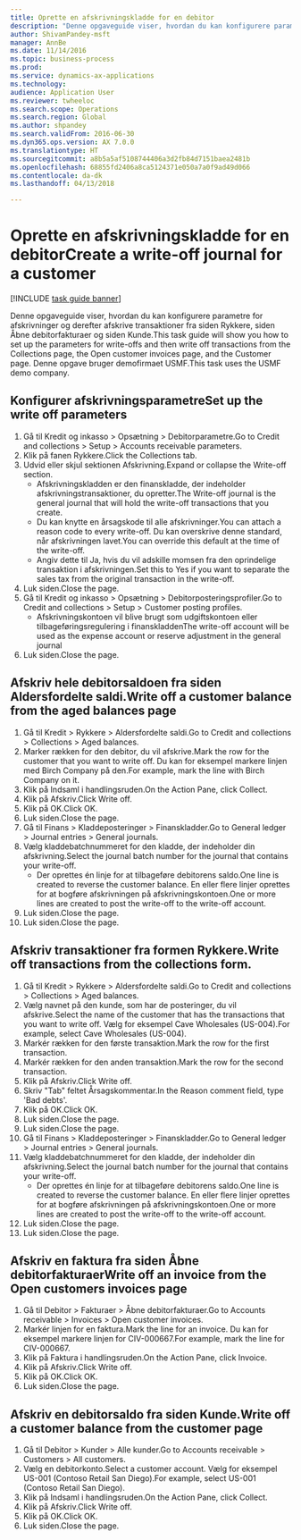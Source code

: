 ```yaml
--- 
title: Oprette en afskrivningskladde for en debitor
description: "Denne opgaveguide viser, hvordan du kan konfigurere parametre for afskrivninger og derefter afskrive transaktioner fra siden Rykkere, siden Åbne debitorfakturaer og siden Kunde."
author: ShivamPandey-msft
manager: AnnBe
ms.date: 11/14/2016
ms.topic: business-process
ms.prod: 
ms.service: dynamics-ax-applications
ms.technology: 
audience: Application User
ms.reviewer: twheeloc
ms.search.scope: Operations
ms.search.region: Global
ms.author: shpandey
ms.search.validFrom: 2016-06-30
ms.dyn365.ops.version: AX 7.0.0
ms.translationtype: HT
ms.sourcegitcommit: a8b5a5af5108744406a3d2fb84d7151baea2481b
ms.openlocfilehash: 68855fd2406a8ca5124371e050a7a0f9ad49d066
ms.contentlocale: da-dk
ms.lasthandoff: 04/13/2018

---
```

# <a name="create-a-write-off-journal-for-a-customer"></a><span data-ttu-id="53875-103">Oprette en afskrivningskladde for en debitor</span><span class="sxs-lookup"><span data-stu-id="53875-103">Create a write-off journal for a customer</span></span>

[!INCLUDE [task guide banner](../../includes/task-guide-banner.md)]

<span data-ttu-id="53875-104">Denne opgaveguide viser, hvordan du kan konfigurere parametre for afskrivninger og derefter afskrive transaktioner fra siden Rykkere, siden Åbne debitorfakturaer og siden Kunde.</span><span class="sxs-lookup"><span data-stu-id="53875-104">This task guide will show you how to set up the parameters for write-offs and then write off transactions from the Collections page, the Open customer invoices page, and the Customer page.</span></span> <span data-ttu-id="53875-105">Denne opgave bruger demofirmaet USMF.</span><span class="sxs-lookup"><span data-stu-id="53875-105">This task uses the USMF demo company.</span></span>


## <a name="set-up-the-write-off-parameters"></a><span data-ttu-id="53875-106">Konfigurer afskrivningsparametre</span><span class="sxs-lookup"><span data-stu-id="53875-106">Set up the write off parameters</span></span>
1. <span data-ttu-id="53875-107">Gå til Kredit og inkasso > Opsætning > Debitorparametre.</span><span class="sxs-lookup"><span data-stu-id="53875-107">Go to Credit and collections > Setup > Accounts receivable parameters.</span></span>
2. <span data-ttu-id="53875-108">Klik på fanen Rykkere.</span><span class="sxs-lookup"><span data-stu-id="53875-108">Click the Collections tab.</span></span>
3. <span data-ttu-id="53875-109">Udvid eller skjul sektionen Afskrivning.</span><span class="sxs-lookup"><span data-stu-id="53875-109">Expand or collapse the Write-off section.</span></span>
    * <span data-ttu-id="53875-110">Afskrivningskladden er den finanskladde, der indeholder afskrivningstransaktioner, du opretter.</span><span class="sxs-lookup"><span data-stu-id="53875-110">The Write-off journal is the general journal that will hold the write-off transactions that you create.</span></span>  
    * <span data-ttu-id="53875-111">Du kan knytte en årsagskode til alle afskrivninger.</span><span class="sxs-lookup"><span data-stu-id="53875-111">You can attach a reason code to every write-off.</span></span> <span data-ttu-id="53875-112">Du kan overskrive denne standard, når afskrivningen lavet.</span><span class="sxs-lookup"><span data-stu-id="53875-112">You can override this default at the time of the write-off.</span></span>  
    * <span data-ttu-id="53875-113">Angiv dette til Ja, hvis du vil adskille momsen fra den oprindelige transaktion i afskrivningen.</span><span class="sxs-lookup"><span data-stu-id="53875-113">Set this to Yes if you want to separate the sales tax from the original transaction in the write-off.</span></span>  
4. <span data-ttu-id="53875-114">Luk siden.</span><span class="sxs-lookup"><span data-stu-id="53875-114">Close the page.</span></span>
5. <span data-ttu-id="53875-115">Gå til Kredit og inkasso > Opsætning > Debitorposteringsprofiler.</span><span class="sxs-lookup"><span data-stu-id="53875-115">Go to Credit and collections > Setup > Customer posting profiles.</span></span>
    * <span data-ttu-id="53875-116">Afskrivningskontoen vil blive brugt som udgiftskontoen eller tilbageføringsregulering i finanskladden</span><span class="sxs-lookup"><span data-stu-id="53875-116">The write-off account will be used as the expense account or reserve adjustment in the general journal</span></span>   
6. <span data-ttu-id="53875-117">Luk siden.</span><span class="sxs-lookup"><span data-stu-id="53875-117">Close the page.</span></span>

## <a name="write-off-a-customer-balance-from-the-aged-balances-page"></a><span data-ttu-id="53875-118">Afskriv hele debitorsaldoen fra siden Aldersfordelte saldi.</span><span class="sxs-lookup"><span data-stu-id="53875-118">Write off a customer balance from the aged balances page</span></span>
1. <span data-ttu-id="53875-119">Gå til Kredit > Rykkere > Aldersfordelte saldi.</span><span class="sxs-lookup"><span data-stu-id="53875-119">Go to Credit and collections > Collections > Aged balances.</span></span>
2. <span data-ttu-id="53875-120">Marker rækken for den debitor, du vil afskrive.</span><span class="sxs-lookup"><span data-stu-id="53875-120">Mark the row for the customer that you want to write off.</span></span> <span data-ttu-id="53875-121">Du kan for eksempel markere linjen med Birch Company på den.</span><span class="sxs-lookup"><span data-stu-id="53875-121">For example, mark the line with Birch Company on it.</span></span>
3. <span data-ttu-id="53875-122">Klik på Indsaml i handlingsruden.</span><span class="sxs-lookup"><span data-stu-id="53875-122">On the Action Pane, click Collect.</span></span>
4. <span data-ttu-id="53875-123">Klik på Afskriv.</span><span class="sxs-lookup"><span data-stu-id="53875-123">Click Write off.</span></span>
5. <span data-ttu-id="53875-124">Klik på OK.</span><span class="sxs-lookup"><span data-stu-id="53875-124">Click OK.</span></span>
6. <span data-ttu-id="53875-125">Luk siden.</span><span class="sxs-lookup"><span data-stu-id="53875-125">Close the page.</span></span>
7. <span data-ttu-id="53875-126">Gå til Finans > Kladdeposteringer > Finanskladder.</span><span class="sxs-lookup"><span data-stu-id="53875-126">Go to General ledger > Journal entries > General journals.</span></span>
8. <span data-ttu-id="53875-127">Vælg kladdebatchnummeret for den kladde, der indeholder din afskrivning.</span><span class="sxs-lookup"><span data-stu-id="53875-127">Select the journal batch number for the journal that contains your write-off.</span></span>
    * <span data-ttu-id="53875-128">Der oprettes én linje for at tilbageføre debitorens saldo.</span><span class="sxs-lookup"><span data-stu-id="53875-128">One line is created to reverse the customer balance.</span></span> <span data-ttu-id="53875-129">En eller flere linjer oprettes for at bogføre afskrivningen på afskrivningskontoen.</span><span class="sxs-lookup"><span data-stu-id="53875-129">One or more lines are created to post the write-off to the write-off account.</span></span>  
9. <span data-ttu-id="53875-130">Luk siden.</span><span class="sxs-lookup"><span data-stu-id="53875-130">Close the page.</span></span>
10. <span data-ttu-id="53875-131">Luk siden.</span><span class="sxs-lookup"><span data-stu-id="53875-131">Close the page.</span></span>

## <a name="write-off-transactions-from-the-collections-form"></a><span data-ttu-id="53875-132">Afskriv transaktioner fra formen Rykkere.</span><span class="sxs-lookup"><span data-stu-id="53875-132">Write off transactions from the collections form.</span></span>
1. <span data-ttu-id="53875-133">Gå til Kredit > Rykkere > Aldersfordelte saldi.</span><span class="sxs-lookup"><span data-stu-id="53875-133">Go to Credit and collections > Collections > Aged balances.</span></span>
2. <span data-ttu-id="53875-134">Vælg navnet på den kunde, som har de posteringer, du vil afskrive.</span><span class="sxs-lookup"><span data-stu-id="53875-134">Select the name of the customer that has the transactions that you want to write off.</span></span> <span data-ttu-id="53875-135">Vælg for eksempel Cave Wholesales (US-004).</span><span class="sxs-lookup"><span data-stu-id="53875-135">For example, select Cave Wholesales (US-004).</span></span>
3. <span data-ttu-id="53875-136">Markér rækken for den første transaktion.</span><span class="sxs-lookup"><span data-stu-id="53875-136">Mark the row for the first transaction.</span></span>
4. <span data-ttu-id="53875-137">Markér rækken for den anden transaktion.</span><span class="sxs-lookup"><span data-stu-id="53875-137">Mark the row for the second transaction.</span></span>
5. <span data-ttu-id="53875-138">Klik på Afskriv.</span><span class="sxs-lookup"><span data-stu-id="53875-138">Click Write off.</span></span>
6. <span data-ttu-id="53875-139">Skriv "Tab" feltet Årsagskommentar.</span><span class="sxs-lookup"><span data-stu-id="53875-139">In the Reason comment field, type 'Bad debts'.</span></span>
7. <span data-ttu-id="53875-140">Klik på OK.</span><span class="sxs-lookup"><span data-stu-id="53875-140">Click OK.</span></span>
8. <span data-ttu-id="53875-141">Luk siden.</span><span class="sxs-lookup"><span data-stu-id="53875-141">Close the page.</span></span>
9. <span data-ttu-id="53875-142">Luk siden.</span><span class="sxs-lookup"><span data-stu-id="53875-142">Close the page.</span></span>
10. <span data-ttu-id="53875-143">Gå til Finans > Kladdeposteringer > Finanskladder.</span><span class="sxs-lookup"><span data-stu-id="53875-143">Go to General ledger > Journal entries > General journals.</span></span>
11. <span data-ttu-id="53875-144">Vælg kladdebatchnummeret for den kladde, der indeholder din afskrivning.</span><span class="sxs-lookup"><span data-stu-id="53875-144">Select the journal batch number for the journal that contains your write-off.</span></span>
    * <span data-ttu-id="53875-145">Der oprettes én linje for at tilbageføre debitorens saldo.</span><span class="sxs-lookup"><span data-stu-id="53875-145">One line is created to reverse the customer balance.</span></span> <span data-ttu-id="53875-146">En eller flere linjer oprettes for at bogføre afskrivningen på afskrivningskontoen.</span><span class="sxs-lookup"><span data-stu-id="53875-146">One or more lines are created to post the write-off to the write-off account.</span></span>  
12. <span data-ttu-id="53875-147">Luk siden.</span><span class="sxs-lookup"><span data-stu-id="53875-147">Close the page.</span></span>
13. <span data-ttu-id="53875-148">Luk siden.</span><span class="sxs-lookup"><span data-stu-id="53875-148">Close the page.</span></span>

## <a name="write-off-an-invoice-from-the-open-customers-invoices-page"></a><span data-ttu-id="53875-149">Afskriv en faktura fra siden Åbne debitorfakturaer</span><span class="sxs-lookup"><span data-stu-id="53875-149">Write off an invoice from the Open customers invoices page</span></span>
1. <span data-ttu-id="53875-150">Gå til Debitor > Fakturaer > Åbne debitorfakturaer.</span><span class="sxs-lookup"><span data-stu-id="53875-150">Go to Accounts receivable > Invoices > Open customer invoices.</span></span>
2. <span data-ttu-id="53875-151">Markér linjen for en faktura.</span><span class="sxs-lookup"><span data-stu-id="53875-151">Mark the line for an invoice.</span></span> <span data-ttu-id="53875-152">Du kan for eksempel markere linjen for CIV-000667.</span><span class="sxs-lookup"><span data-stu-id="53875-152">For example, mark the line for CIV-000667.</span></span>
3. <span data-ttu-id="53875-153">Klik på Faktura i handlingsruden.</span><span class="sxs-lookup"><span data-stu-id="53875-153">On the Action Pane, click Invoice.</span></span>
4. <span data-ttu-id="53875-154">Klik på Afskriv.</span><span class="sxs-lookup"><span data-stu-id="53875-154">Click Write off.</span></span>
5. <span data-ttu-id="53875-155">Klik på OK.</span><span class="sxs-lookup"><span data-stu-id="53875-155">Click OK.</span></span>
6. <span data-ttu-id="53875-156">Luk siden.</span><span class="sxs-lookup"><span data-stu-id="53875-156">Close the page.</span></span>

## <a name="write-off-a-customer-balance-from-the-customer-page"></a><span data-ttu-id="53875-157">Afskriv en debitorsaldo fra siden Kunde.</span><span class="sxs-lookup"><span data-stu-id="53875-157">Write off a customer balance from the customer page</span></span>
1. <span data-ttu-id="53875-158">Gå til Debitor > Kunder > Alle kunder.</span><span class="sxs-lookup"><span data-stu-id="53875-158">Go to Accounts receivable > Customers > All customers.</span></span>
2. <span data-ttu-id="53875-159">Vælg en debitorkonto.</span><span class="sxs-lookup"><span data-stu-id="53875-159">Select a customer account.</span></span> <span data-ttu-id="53875-160">Vælg for eksempel US-001 (Contoso Retail San Diego).</span><span class="sxs-lookup"><span data-stu-id="53875-160">For example, select US-001 (Contoso Retail San Diego).</span></span>
3. <span data-ttu-id="53875-161">Klik på Indsaml i handlingsruden.</span><span class="sxs-lookup"><span data-stu-id="53875-161">On the Action Pane, click Collect.</span></span>
4. <span data-ttu-id="53875-162">Klik på Afskriv.</span><span class="sxs-lookup"><span data-stu-id="53875-162">Click Write off.</span></span>
5. <span data-ttu-id="53875-163">Klik på OK.</span><span class="sxs-lookup"><span data-stu-id="53875-163">Click OK.</span></span>
6. <span data-ttu-id="53875-164">Luk siden.</span><span class="sxs-lookup"><span data-stu-id="53875-164">Close the page.</span></span>


